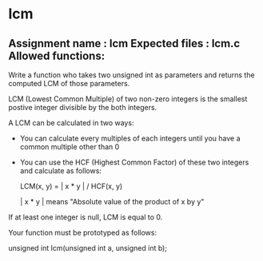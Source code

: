# lcm
Assignment name  : lcm
Expected files   : lcm.c
Allowed functions:
--------------------------------------------------------------------------------

Write a function who takes two unsigned int as parameters and returns the
computed LCM of those parameters.

LCM (Lowest Common Multiple) of two non-zero integers is the smallest postive
integer divisible by the both integers.

A LCM can be calculated in two ways:

- You can calculate every multiples of each integers until you have a common
multiple other than 0

- You can use the HCF (Highest Common Factor) of these two integers and
calculate as follows:

	LCM(x, y) = | x * y | / HCF(x, y)

  | x * y | means "Absolute value of the product of x by y"

If at least one integer is null, LCM is equal to 0.

Your function must be prototyped as follows:

  unsigned int    lcm(unsigned int a, unsigned int b);